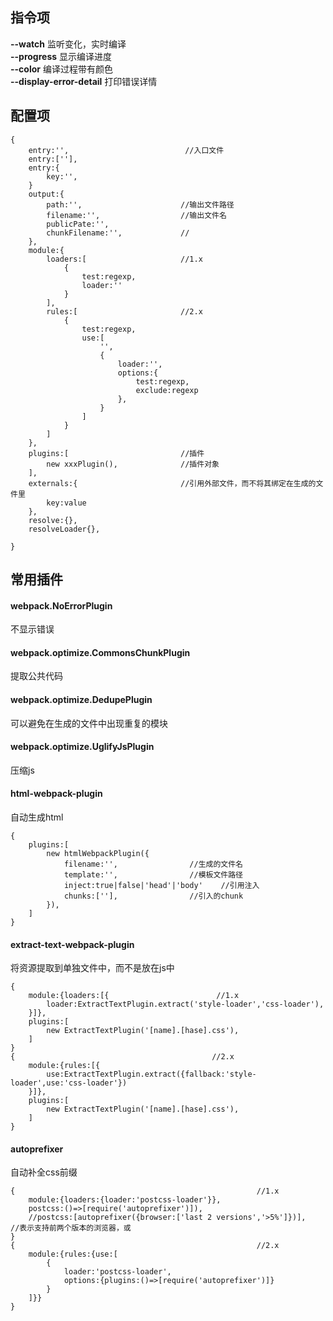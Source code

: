 ## 指令项
**--watch** 监听变化，实时编译  
**--progress** 显示编译进度  
**--color** 编译过程带有颜色  
**--display-error-detail** 打印错误详情

## 配置项
    {
        entry:'',                          //入口文件
        entry:[''],
        entry:{
            key:'',
        }
        output:{
            path:'',                      //输出文件路径
            filename:'',                  //输出文件名
            publicPate:'',
            chunkFilename:'',             //
        },
        module:{
            loaders:[                     //1.x
                {
                    test:regexp,
                    loader:''
                }
            ],
            rules:[                       //2.x
                {
                    test:regexp,
                    use:[
                        '',
                        {
                            loader:'',
                            options:{
                                test:regexp,
                                exclude:regexp
                            },
                        }
                    ]
                }
            ]
        },
        plugins:[                         //插件
            new xxxPlugin(),              //插件对象
        ],
        externals:{                       //引用外部文件，而不将其绑定在生成的文件里
            key:value
        },
        resolve:{},
        resolveLoader{},
        
    }
## 常用插件
#### webpack.NoErrorPlugin
不显示错误
#### webpack.optimize.CommonsChunkPlugin
提取公共代码
#### webpack.optimize.DedupePlugin
可以避免在生成的文件中出现重复的模块
#### webpack.optimize.UglifyJsPlugin
压缩js
#### html-webpack-plugin
自动生成html

    {
        plugins:[
            new htmlWebpackPlugin({
                filename:'',                //生成的文件名
                template:'',                //模板文件路径
                inject:true|false|'head'|'body'    //引用注入
                chunks:[''],                //引入的chunk
            }),
        ]
    }
#### extract-text-webpack-plugin

将资源提取到单独文件中，而不是放在js中

    {
        module:{loaders:[{                        //1.x
            loader:ExtractTextPlugin.extract('style-loader','css-loader'),
        }]},
        plugins:[
            new ExtractTextPlugin('[name].[hase].css'),
        ]
    }
    {                                            //2.x
        module:{rules:[{
            use:ExtractTextPlugin.extract({fallback:'style-loader',use:'css-loader'})
        }]},
        plugins:[
            new ExtractTextPlugin('[name].[hase].css'),
        ]
    }

#### autoprefixer
自动补全css前缀
    
    {                                                      //1.x
        module:{loaders:{loader:'postcss-loader'}},
        postcss:()=>[require('autoprefixer')]),
        //postcss:[autoprefixer({browser:['last 2 versions','>5%']})],             //表示支持前两个版本的浏览器，或
    }
    {                                                      //2.x
        module:{rules:{use:[
            {
                loader:'postcss-loader',
                options:{plugins:()=>[require('autoprefixer')]}
            }
        ]}}
    }